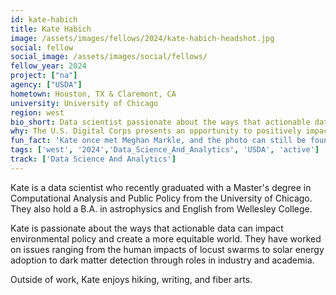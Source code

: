 ```yaml
---
id: kate-habich
title: Kate Habich
image: /assets/images/fellows/2024/kate-habich-headshot.jpg
social: fellow
social_image: /assets/images/social/fellows/
fellow_year: 2024
project: ["na"]
agency: ["USDA"]
hometown: Houston, TX & Claremont, CA
university: University of Chicago
region: west
bio_short: Data scientist passionate about the ways that actionable data can impact environmental policy and create a more equitable world
why: The U.S. Digital Corps presents an opportunity to positively impact my community while continuing to build a strong tech skillset alongside others who want to make a difference. 
fun_fact: 'Kate once met Meghan Markle, and the photo can still be found on her Wikipedia page. '
tags: ['west', '2024','Data_Science_And_Analytics', 'USDA', 'active']
track: ['Data Science And Analytics']
---
```


Kate is a data scientist who recently graduated with a Master's degree in Computational Analysis and Public Policy from the University of Chicago. They also hold a B.A. in astrophysics and English from Wellesley College. 

Kate is passionate about the ways that actionable data can impact environmental policy and create a more equitable world. They have worked on issues ranging from the human impacts of locust swarms to solar energy adoption to dark matter detection through roles in industry and academia. 

Outside of work, Kate enjoys hiking, writing, and fiber arts.